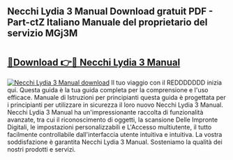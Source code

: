 ## Necchi Lydia 3 Manual Download gratuit PDF - Part-ctZ Italiano Manuale del proprietario del servizio MGj3M

# <h2><a href="http://dfd3lmk.blite.top/?on=Necchi+Lydia+3+Manual">🔗Download 👉🔴 Necchi Lydia 3 Manual</a></h2>

[![Necchi Lydia 3 Manual download](https://i.imgur.com/lujVjoI.png)](http://dfd3lmk.blite.top/?on=Necchi+Lydia+3+Manual)
Il tuo viaggio con il REDDDDDDD inizia qui. Questa guida è la tua guida completa per la comprensione e l'uso efficace. Manuale di Istruzioni per principianti questa guida è progettata per i principianti per utilizzare in sicurezza il loro nuovo Necchi Lydia 3 Manual. Necchi Lydia 3 Manual ha un'impressionante raccolta di funzionalità avanzate, tra cui il riconoscimento di oggetti, la scansione Delle Impronte Digitali, le impostazioni personalizzabili e L'Accesso multiutente, il tutto facilmente controllabile dall'interfaccia utente intuitiva e intuitiva. La vostra soddisfazione è garantita Necchi Lydia 3 Manual. Sosteniamo la qualità dei nostri prodotti e servizi.
